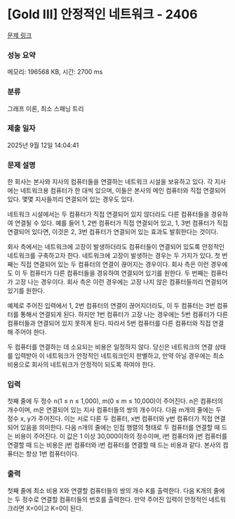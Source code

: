 # [Gold III] 안정적인 네트워크 - 2406 

[문제 링크](https://www.acmicpc.net/problem/2406) 

### 성능 요약

메모리: 196568 KB, 시간: 2700 ms

### 분류

그래프 이론, 최소 스패닝 트리

### 제출 일자

2025년 9월 12일 14:04:41

### 문제 설명

<p>한 회사는 본사와 지사의 컴퓨터들을 연결하는 네트워크 시설을 보유하고 있다. 각 지사에는 네트워크용 컴퓨터가 한 대씩 있으며, 이들은 본사의 메인 컴퓨터와 직접 연결되어 있다. 몇몇 지사들끼리 연결되어 있는 경우도 있다.</p>

<p>네트워크 시설에서는 두 컴퓨터가 직접 연결되어 있지 않더라도 다른 컴퓨터들을 경유하여 연결될 수 있다. 예를 들어 1, 2번 컴퓨터가 직접 연결되어 있고, 1, 3번 컴퓨터가 직접 연결되어 있다면, 이것은 2, 3번 컴퓨터가 연결되어 있는 효과도 발휘한다는 것이다.</p>

<p>회사 측에서는 네트워크에 고장이 발생하더라도 컴퓨터들이 연결되어 있도록 안정적인 네트워크를 구축하고자 한다. 네트워크에 고장이 발생하는 경우는 두 가지가 있다. 첫 번째는 직접 연결되어 있는 두 컴퓨터의 연결이 끊어지는 경우이다. 회사 측은 이런 경우에도 이 두 컴퓨터가 다른 컴퓨터들을 경유하여 연결되어 있기를 원한다. 두 번째는 컴퓨터가 고장 나는 경우이다. 회사 측은 이런 경우에는 고장 나지 않은 컴퓨터들끼리 연결되어 있기를 원한다.</p>

<p>예제로 주어진 입력에서 1, 2번 컴퓨터의 연결이 끊어지더라도, 이 두 컴퓨터는 3번 컴퓨터를 통해서 연결되게 된다. 하지만 1번 컴퓨터가 고장 나는 경우에는 5번 컴퓨터가 다른 컴퓨터들과 연결되어 있지 못하게 된다. 따라서 5번 컴퓨터를 다른 컴퓨터와 직접 연결해 주어야 한다.</p>

<p>두 컴퓨터를 연결하는 데 소요되는 비용은 일정하지 않다. 당신은 네트워크의 연결 상태를 입력받아 이 네트워크가 안정적인 네트워크인지 판별하고, 만약 아닐 경우에는 최소 비용으로 회사의 네트워크가 안정적이 되도록 하여야 한다.</p>

### 입력 

 <p>첫째 줄에 두 정수 n(1 ≤ n ≤ 1,000), m(0 ≤ m ≤ 10,000)이 주어진다. n은 컴퓨터의 개수이며, m은 연결되어 있는 지사 컴퓨터들의 쌍의 개수이다. 다음 m개의 줄에는 두 정수 x, y가 주어진다. 이는 서로 다른 두 컴퓨터, x번 컴퓨터와 y번 컴퓨터가 직접 연결되어 있음을 의미한다. 다음 n개의 줄에는 인접 행렬의 형태로 두 컴퓨터를 연결할 때 드는 비용이 주어진다. 이 값은 1 이상 30,000이하의 정수이며, i번 컴퓨터와 j번 컴퓨터를 연결할 때 드는 비용은 j번 컴퓨터와 i번 컴퓨터를 연결할 때 드는 비용과 같다. 본사의 컴퓨터는 항상 1번 컴퓨터이다.</p>

### 출력 

 <p>첫째 줄에 최소 비용 X와 연결할 컴퓨터들의 쌍의 개수 K를 출력한다. 다음 K개의 줄에는 두 정수로 연결할 컴퓨터들의 번호를 출력한다. 만약 주어진 입력이 안정적인 네트워크라면 X=0이고 K=0이 된다.</p>

